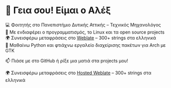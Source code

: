 # 👋 Γεια σου! Είμαι ο Αλέξ

💻 Φοιτητής στο Πανεπιστήμιο Δυτικής Αττικής – Τεχνικός Μηχανολόγος  
🧠 Με ενδιαφέρει ο προγραμματισμός, το Linux και τα open source projects  
🌍 Συνεισφέρω μεταφράσεις στο [Weblate](https://hosted.weblate.org) – 300+ strings στα ελληνικά  
🚀 Μαθαίνω Python και φτιάχνω εργαλείο διαχείρισης πακέτων για Arch με GTK

📫 Πιάσε με στο GitHub ή ρίξε μια ματιά στα projects μου!

🌍 Συνεισφέρω μεταφράσεις στο [Hosted Weblate](https://hosted.weblate.org/user/alex_tade32/) – 300+ strings στα ελληνικά
